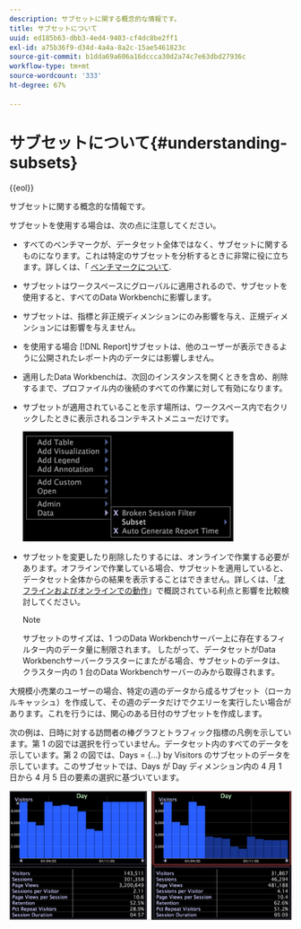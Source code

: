 ```yaml
---
description: サブセットに関する概念的な情報です。
title: サブセットについて
uuid: ed185b63-dbb3-4ed4-9403-cf4dc8be2ff1
exl-id: a75b36f9-d34d-4a4a-8a2c-15ae5461823c
source-git-commit: b1dda69a606a16dccca30d2a74c7e63dbd27936c
workflow-type: tm+mt
source-wordcount: '333'
ht-degree: 67%

---
```


# サブセットについて{#understanding-subsets}

{{eol}}

サブセットに関する概念的な情報です。

サブセットを使用する場合は、次の点に注意してください。

* すべてのベンチマークが、データセット全体ではなく、サブセットに関するものになります。これは特定のサブセットを分析するときに非常に役に立ちます。詳しくは、「 [ベンチマークについて](../../../../home/c-get-started/c-vis/c-ustd-benchmks.md#concept-c7b0f4102e92458096f8c4765cbe2914).
* サブセットはワークスペースにグローバルに適用されるので、サブセットを使用すると、すべてのData Workbenchに影響します。
* サブセットは、指標と非正規ディメンションにのみ影響を与え、正規ディメンションには影響を与えません。
* を使用する場合 [!DNL Report]サブセットは、他のユーザーが表示できるように公開されたレポート内のデータには影響しません。
* 適用したData Workbenchは、次回のインスタンスを開くときを含め、削除するまで、プロファイル内の後続のすべての作業に対して有効になります。
* サブセットが適用されていることを示す場所は、ワークスペース内で右クリックしたときに表示されるコンテキストメニューだけです。

   ![](assets/mnu_Subset.png)

* サブセットを変更したり削除したりするには、オンラインで作業する必要があります。オフラインで作業している場合、サブセットを適用していると、データセット全体からの結果を表示することはできません。詳しくは、「[オフラインおよびオンラインでの動作](../../../../home/c-get-started/c-off-on.md#concept-cef8758ede044b18b3558376c5eb9f54)」で概説されている利点と影響を比較検討してください。

   >[!NOTE]
   >
   >サブセットのサイズは、1 つのData Workbenchサーバー上に存在するフィルター内のデータ量に制限されます。 したがって、データセットがData Workbenchサーバークラスターにまたがる場合、サブセットのデータは、クラスター内の 1 台のData Workbenchサーバーのみから取得されます。

大規模小売業のユーザーの場合、特定の週のデータから成るサブセット（ローカルキャッシュ）を作成して、その週のデータだけでクエリーを実行したい場合があります。これを行うには、関心のある日付のサブセットを作成します。

次の例は、日時に対する訪問者の棒グラフとトラフィック指標の凡例を示しています。第 1 の図では選択を行っていません。データセット内のすべてのデータを示しています。第 2 の図では、Days = {...} by Visitors のサブセットのデータを示しています。このサブセットでは、Days が Day ディメンション内の 4 月 1 日から 4 月 5 日の要素の選択に基づいています。

![](assets/client-sub1.png)
